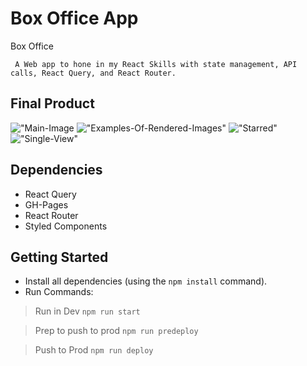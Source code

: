 # Box Office App

Box Office

`` A Web app to hone in my React Skills with state management, API calls, React Query, and React Router.``

## Final Product

!["Main-Image]()
!["Examples-Of-Rendered-Images"]()
!["Starred"]()
!["Single-View"]()

## Dependencies

- React Query
- GH-Pages
- React Router
- Styled Components 


## Getting Started

- Install all dependencies (using the `npm install` command).
- Run Commands:

> Run in Dev `npm run start`

> Prep to push to prod `npm run predeploy`

> Push to Prod `npm run deploy`
